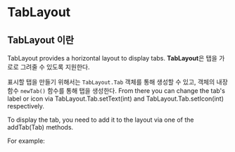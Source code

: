 # TabLayout

## TabLayout 이란
<p>
  
TabLayout provides a horizontal layout to display tabs.
**TabLayout**은 탭을 가로로 그려줄 수 있도록 지원한다.

표시할 탭을 만들기 위해서는 `TabLayout.Tab` 객체를 통해 생성할 수 있고, 객체의 내장함수 `newTab()` 함수를 통해 탭을 생성한다.
From there you can change the tab's label or icon via TabLayout.Tab.setText(int) and TabLayout.Tab.setIcon(int) respectively. 

To display the tab, you need to add it to the layout via one of the addTab(Tab) methods. 

For example:





</p>
